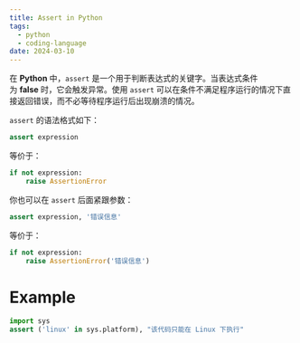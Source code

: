```yaml
---
title: Assert in Python
tags:
  - python
  - coding-language
date: 2024-03-10
---
```

在 **Python** 中，`assert` 是一个用于判断表达式的关键字。当表达式条件为 **false** 时，它会触发异常。使用 `assert` 可以在条件不满足程序运行的情况下直接返回错误，而不必等待程序运行后出现崩溃的情况。

`assert` 的语法格式如下：

```python
assert expression
```

等价于：

```python
if not expression:
    raise AssertionError
```

你也可以在 `assert` 后面紧跟参数：

```python
assert expression, '错误信息'
```

等价于：

```python
if not expression:
    raise AssertionError('错误信息')
```

# Example


```python
import sys
assert ('linux' in sys.platform), "该代码只能在 Linux 下执行"
```